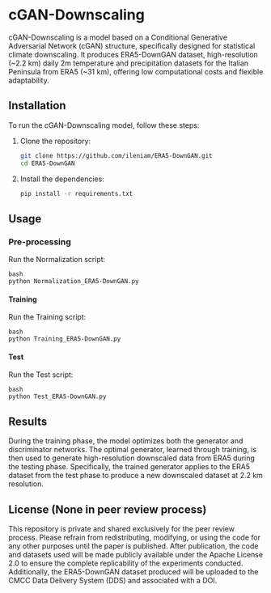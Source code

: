 # cGAN-Downscaling
cGAN-Downscaling is a model based on a Conditional Generative Adversarial Network (cGAN) structure, specifically designed for statistical climate downscaling. It produces ERA5-DownGAN dataset, high-resolution (~2.2 km) daily 2m temperature and precipitation datasets for the Italian Peninsula from ERA5 (~31 km), offering low computational costs and flexible adaptability.
## Installation

To run the cGAN-Downscaling model, follow these steps:

1. Clone the repository:

    ```bash
    git clone https://github.com/ileniam/ERA5-DownGAN.git
    cd ERA5-DownGAN
    ```

2. Install the dependencies:

    ```bash
    pip install -r requirements.txt
    ```
## Usage
### Pre-processing
Run the Normalization script:
```
bash
python Normalization_ERA5-DownGAN.py
```
#### Training
Run the Training script:
```
bash
python Training_ERA5-DownGAN.py
```
#### Test
Run the Test script:
```
bash
python Test_ERA5-DownGAN.py
```

## Results
During the training phase, the model optimizes both the generator and discriminator networks. The optimal generator, learned through training, is then used to generate high-resolution downscaled data from ERA5 during the testing phase. Specifically, the trained generator applies to the ERA5 dataset from the test phase to produce a new downscaled dataset at 2.2 km resolution. 

## License (None in peer review process)
This repository is private and shared exclusively for the peer review process. Please refrain from redistributing, modifying, or using the code for any other purposes until the paper is published. After publication, the code and datasets used will be made publicly available under the Apache License 2.0 to ensure the complete replicability of the experiments conducted. Additionally, the ERA5-DownGAN dataset produced will be uploaded to the CMCC Data Delivery System (DDS) and associated with a DOI.
